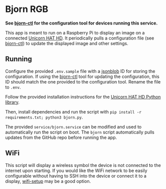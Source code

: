 # Bjorn RGB

**See [bjorn-ctl](https://github.com/ch5zzy/bjorn-ctl) for the configuration tool for devices running this service.**

This app is meant to run on a Raspberry Pi to display an image on a connected [Unicorn HAT HD](https://www.adafruit.com/product/3580). It periodically pulls a configuration file (see [bjorn-ctl](https://github.com/ch5zzy/bjorn-ctl)) to update the displayed image and other settings.

## Running

Configure the provided `.env.sample`  file with a [jsonblob](https://jsonblob.com/) ID for storing the configuration. If using the [bjorn-ctl](https://github.com/ch5zzy/bjorn-ctl) tool for updating the configuration, this ID should match the one provided to the configuration tool. Rename the file to `.env`.

Follow the provided installation instructions for the [Unicorn HAT HD Python library](https://github.com/pimoroni/unicorn-hat-hd).

Then, install dependencies and run the script with `pip install -r requirements.txt; python3 bjorn.py`.

The provided `service/bjorn.service` can be modified and used to automatically run the script on boot. The `bjorn` script automatically pulls updates from the GitHub repo before running the app.

## WiFi

This script will display a wireless symbol the device is not connected to the internet upon starting. If you would like the WiFi network to be easily configurable without having to SSH into the device or connect it to a display, [wifi-setup](https://github.com/davidflanagan/wifi-setup/tree/master) may be a good option.
